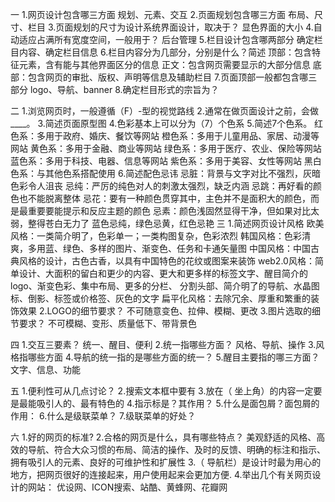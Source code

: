 一
1.网页设计包含哪三方面
规划、元素、交互
2.页面规划包含哪三方面
布局、尺寸、栏目
3.页面规划的尺寸为设计系统界面设计，取决于？
显色界面的大小
4.自动适应占满所有宽度空间，一般用于？
后台管理
5.栏目设计包含哪两部分
确定栏目内容、确定栏目信息
6.栏目内容分为几部分，分别是什么？简述
顶部：包含特征元素，含有能与其他界面区分的信息
正文：包含网页需要显示的大部分信息
底部：包含网页的审批、版权、声明等信息及辅助栏目
7.页面顶部一般都包含哪三部分
logo、导航、banner
8.确定栏目形式的宗旨为？


二
1.浏览网页时，一般遵循（F）-型的视觉路线
2.通常在做页面设计之前，会做____。
3.简述页面原型图
4.色彩基本上可以分为（7）个色系
5.简述7个色系。
红色系：多用于政府、婚庆、餐饮等网站
橙色系：多用于儿童用品、家居、动漫等网站
黄色系：多用于金融、商业等网站
绿色系：多用于医疗、农业、保险等网站
蓝色系：多用于科技、电器、信息等网站
紫色系：多用于美容、女性等网站
黑白色系：与其他色系搭配使用
6.简述配色忌讳
忌脏：背景与文字对比不强烈，灰暗色彩令人沮丧
忌纯：严厉的纯色对人的刺激太强烈，缺乏内涵
忌跳：再好看的颜色也不能脱离整体
忌花：要有一种颜色贯穿其中，主色并不是面积大的颜色，而是最重要要能提示和反应主题的颜色
忌素：颜色浅固然显得干净，但如果对比太弱，整得苍白无力了
蓝色忌纯，绿色忌黄，红色忌艳
三
1.简述网页设计风格
欧美风格：一类简介明了，色彩单一；一类构图复杂，色彩浓烈
韩国风格：色彩清爽，多用蓝、绿色、多样的图片、渐变色、任务和卡通矢量图
中国风格：中国古典风格的设计，古色古香，以具有中国特色的花纹或图案来装饰
web2.0风格：简单设计、大面积的留白和更少的内容、更大和更多样的标签文字、醒目简介的logo、渐变色彩、集中布局、更多的分栏、
分割头部、简介明了的导航、水晶图标、倒影、标签或价格签、灰色的文字
扁平化风格：去除冗余、厚重和繁重的装饰效果
2.LOGO的细节要求？
不可随意变色、拉伸、模糊、更改
3.图片选取的细节要求？
不可模糊、变形、质量低下、带背景色

四
1.交互三要素？
统一、醒目、便利
2.统一指哪些方面？
风格、导航、操作
3.风格指哪些方面
4.导航的统一指的是哪些方面的统一？
5.醒目主要指的哪三方面？
文字、信息、功能

五
1.便利性可从几点讨论？
2.搜索文本框中要有
3.放在（ 坐上角）的内容一定要是最能吸引人的、最有特色的
4.指示标是？其作用？
5.什么是面包屑？面包屑的作用：
6.什么是级联菜单？
7.级联菜单的好处？

六
1.好的网页的标准?
2.合格的网页是什么，具有哪些特点？
美观舒适的风格、高效的导航、符合大众习惯的布局、简洁的操作、及时的反馈、明确的标注和指示、拥有吸引人的元素、良好的可维护性和扩展性
3.（ 导航栏）是设计时最为用心的地方，把网页很好的连接起来，用户使用起来会更加方便.
4.举出几个有关网页设计的网站：
优设网、ICON搜索、站酷、黄蜂网、花瓣网
